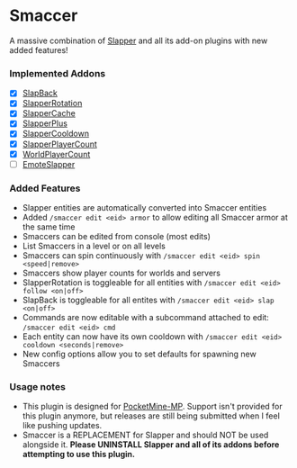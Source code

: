 # Smaccer

A massive combination of [Slapper](https://github.com/jojoe77777/Slapper) and all its add-on plugins with new added features!

### Implemented Addons

- [X] [SlapBack](https://github.com/jojoe77777/SlapBack)
- [X] [SlapperRotation](https://github.com/jojoe77777/SlapperRotation)
- [X] [SlapperCache](https://github.com/jojoe77777/SlapperCache)
- [X] [SlapperPlus](https://github.com/jojoe77777/SlapperPlus)
- [X] [SlapperCooldown](https://github.com/jojoe77777/SlapperCooldown)
- [X] [SlapperPlayerCount](https://github.com/ethaniccc/SlapperPlayerCount)
- [X] [WorldPlayerCount](https://github.com/xXKHaLeD098Xx/WorldPlayerCount)
- [ ] [EmoteSlapper](https://github.com/xStrixU/PocketMine-EmoteSlapper)

### Added Features

* Slapper entities are automatically converted into Smaccer entities
* Added `/smaccer edit <eid> armor` to allow editing all Smaccer armor at the same time
* Smaccers can be edited from console (most edits)
* List Smaccers in a level or on all levels
* Smaccers can spin continuously with `/smaccer edit <eid> spin <speed|remove>`
* Smaccers show player counts for worlds and servers
* SlapperRotation is toggleable for all entities with `/smaccer edit <eid> follow <on|off>`
* SlapBack is toggleable for all entites with `/smaccer edit <eid> slap <on|off>`
* Commands are now editable with a subcommand attached to edit: `/smaccer edit <eid> cmd`
* Each entity can now have its own cooldown with `/smaccer edit <eid> cooldown <seconds|remove>`
* New config options allow you to set defaults for spawning new Smaccers

### Usage notes

* This plugin is designed for [PocketMine-MP](https://github.com/pmmp/PocketMine-MP). Support isn't provided for this plugin anymore, but releases are still being submitted when I feel like pushing updates.
* Smaccer is a REPLACEMENT for Slapper and should NOT be used alongside it. **Please UNINSTALL Slapper and all of its addons before attempting to use this plugin.**
